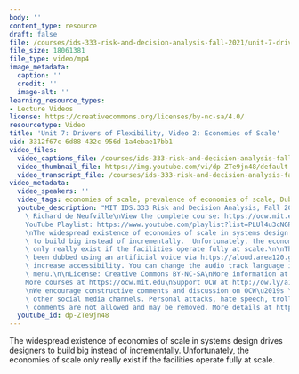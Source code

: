 ```yaml
---
body: ''
content_type: resource
draft: false
file: /courses/ids-333-risk-and-decision-analysis-fall-2021/unit-7-drivers-video-2_360p_16_9.mp4
file_size: 18061381
file_type: video/mp4
image_metadata:
  caption: ''
  credit: ''
  image-alt: ''
learning_resource_types:
- Lecture Videos
license: https://creativecommons.org/licenses/by-nc-sa/4.0/
resourcetype: Video
title: 'Unit 7: Drivers of Flexibility, Video 2: Economies of Scale'
uid: 3312f67c-6d88-432c-956d-1a4ebae17bb1
video_files:
  video_captions_file: /courses/ids-333-risk-and-decision-analysis-fall-2021/1KYpWgRbh5o1gU17qXGgf8ZxOVGIjy6bl_transcript.webvtt
  video_thumbnail_file: https://img.youtube.com/vi/dp-ZTe9jn48/default.jpg
  video_transcript_file: /courses/ids-333-risk-and-decision-analysis-fall-2021/1KYpWgRbh5o1gU17qXGgf8ZxOVGIjy6bl_transcript.pdf
video_metadata:
  video_speakers: ''
  video_tags: economies of scale, prevalence of economies of scale, DubbedWithAloud
  youtube_description: "MIT IDS.333 Risk and Decision Analysis, Fall 2021\nInstructor:\
    \ Richard de Neufville\nView the complete course: https://ocw.mit.edu/courses/ids-333-risk-and-decision-analysis-fall-2021/\n\
    YouTube Playlist: https://www.youtube.com/playlist?list=PLUl4u3cNGP62jwhTqp8_1kwrkDkxZhpQC\n\
    \nThe widespread existence of economies of scale in systems design drives designers\
    \ to build big instead of incrementally.  Unfortunately, the economies of scale\
    \ only really exist if the facilities operate fully at scale.\n\nThis video has\
    \ been dubbed using an artificial voice via https://aloud.area120.google.com to\
    \ increase accessibility. You can change the audio track language in the Settings\
    \ menu.\n\nLicense: Creative Commons BY-NC-SA\nMore information at https://ocw.mit.edu/terms\n\
    More courses at https://ocw.mit.edu\nSupport OCW at http://ow.ly/a1If50zVRlQ\n\
    \nWe encourage constructive comments and discussion on OCW\u2019s YouTube and\
    \ other social media channels. Personal attacks, hate speech, trolling, and inappropriate\
    \ comments are not allowed and may be removed. More details at https://ocw.mit.edu/comments."
  youtube_id: dp-ZTe9jn48
---
```

The widespread existence of economies of scale in systems design drives designers to build big instead of incrementally. Unfortunately, the economies of scale only really exist if the facilities operate fully at scale.